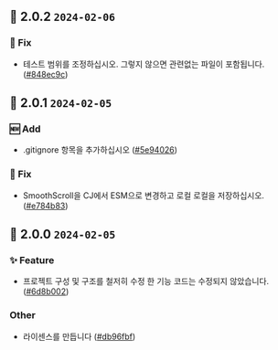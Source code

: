 ## 🎉 2.0.2 `2024-02-06`
### 🐛 Fix
- 테스트 범위를 조정하십시오. 그렇지 않으면 관련없는 파일이 포함됩니다. ([#848ec9c](https://github.com/kwooshung/files/commit/848ec9cf382832ff849a8dc3e72b90976b20108e))

## 🎉 2.0.1 `2024-02-05`
### 🆕 Add
- .gitignore 항목을 추가하십시오 ([#5e94026](https://github.com/kwooshung/files/commit/5e94026231c84344dfc19189399a7bef69fe17db))
### 🐛 Fix
- SmoothScroll을 CJ에서 ESM으로 변경하고 로컬 로컬을 저장하십시오. ([#e784b83](https://github.com/kwooshung/files/commit/e784b83fb636fdd6da0422a8acc7e724aace7997))

## 🎉 2.0.0 `2024-02-05`
### ✨ Feature
- 프로젝트 구성 및 구조를 철저히 수정 한 기능 코드는 수정되지 않았습니다. ([#6d8b002](https://github.com/kwooshung/files/commit/6d8b002d988ba340d7618f2eeddb8857e7cb18dd))
### Other
- 라이센스를 만듭니다 ([#db96fbf](https://github.com/kwooshung/files/commit/db96fbffa2eef48b6e2185d800933ec853bd9c12))